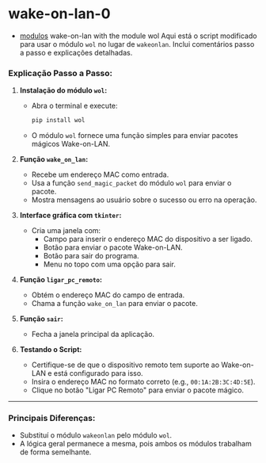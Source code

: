# wake-on-lan-0
- [modulos](https://github.com/0joseDark/wake-on-lan-0/blob/main/modulo-wake-on-lan.md)
 wake-on-lan with the module wol
 Aqui está o script modificado para usar o módulo `wol` no lugar de `wakeonlan`. Inclui comentários passo a passo e explicações detalhadas.

### Explicação Passo a Passo:

1. **Instalação do módulo `wol`:**
   - Abra o terminal e execute:
     ```bash
     pip install wol
     ```
   - O módulo `wol` fornece uma função simples para enviar pacotes mágicos Wake-on-LAN.

2. **Função `wake_on_lan`:**
   - Recebe um endereço MAC como entrada.
   - Usa a função `send_magic_packet` do módulo `wol` para enviar o pacote.
   - Mostra mensagens ao usuário sobre o sucesso ou erro na operação.

3. **Interface gráfica com `tkinter`:**
   - Cria uma janela com:
     - Campo para inserir o endereço MAC do dispositivo a ser ligado.
     - Botão para enviar o pacote Wake-on-LAN.
     - Botão para sair do programa.
     - Menu no topo com uma opção para sair.

4. **Função `ligar_pc_remoto`:**
   - Obtém o endereço MAC do campo de entrada.
   - Chama a função `wake_on_lan` para enviar o pacote.

5. **Função `sair`:**
   - Fecha a janela principal da aplicação.

6. **Testando o Script:**
   - Certifique-se de que o dispositivo remoto tem suporte ao Wake-on-LAN e está configurado para isso.
   - Insira o endereço MAC no formato correto (e.g., `00:1A:2B:3C:4D:5E`).
   - Clique no botão "Ligar PC Remoto" para enviar o pacote mágico.

---

### Principais Diferenças:
- Substituí o módulo `wakeonlan` pelo módulo `wol`.
- A lógica geral permanece a mesma, pois ambos os módulos trabalham de forma semelhante.

